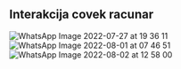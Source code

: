Interakcija covek racunar
----------------------------


![WhatsApp Image 2022-07-27 at 19 36 11](https://user-images.githubusercontent.com/86067688/182080288-d4cb5f7f-c57e-487c-8fcc-ec706bffed0d.jpeg)
![WhatsApp Image 2022-08-01 at 07 46 51](https://user-images.githubusercontent.com/86067688/182080509-686985a0-a003-4a90-b6aa-c0c3d0308d28.jpeg)
![WhatsApp Image 2022-08-02 at 12 58 00](https://user-images.githubusercontent.com/86067688/182365122-2a9f585c-ec2e-4304-8730-ee4f47594d77.jpeg)
